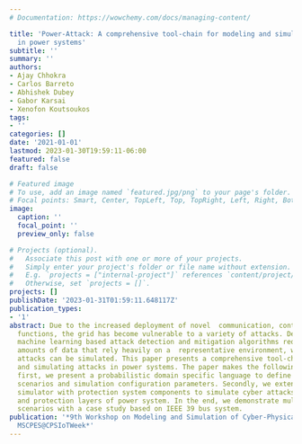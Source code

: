 ```yaml
---
# Documentation: https://wowchemy.com/docs/managing-content/

title: 'Power-Attack: A comprehensive tool-chain for modeling and simulating attacks
  in power systems'
subtitle: ''
summary: ''
authors:
- Ajay Chhokra
- Carlos Barreto
- Abhishek Dubey
- Gabor Karsai
- Xenofon Koutsoukos
tags:
- ''
categories: []
date: '2021-01-01'
lastmod: 2023-01-30T19:59:11-06:00
featured: false
draft: false

# Featured image
# To use, add an image named `featured.jpg/png` to your page's folder.
# Focal points: Smart, Center, TopLeft, Top, TopRight, Left, Right, BottomLeft, Bottom, BottomRight.
image:
  caption: ''
  focal_point: ''
  preview_only: false

# Projects (optional).
#   Associate this post with one or more of your projects.
#   Simply enter your project's folder or file name without extension.
#   E.g. `projects = ["internal-project"]` references `content/project/deep-learning/index.md`.
#   Otherwise, set `projects = []`.
projects: []
publishDate: '2023-01-31T01:59:11.648117Z'
publication_types:
- '1'
abstract: Due to the increased deployment of novel  communication, control and protection
  functions, the grid has become vulnerable to a variety of attacks. Designing robust
  machine learning based attack detection and mitigation algorithms require large
  amounts of data that rely heavily on a  representative environment, where different
  attacks can be simulated. This paper presents a comprehensive tool-chain for modeling
  and simulating attacks in power systems. The paper makes the following contributions,
  first, we present a probabilistic domain specific language to define multiple attack
  scenarios and simulation configuration parameters. Secondly, we extend the PyPower-dynamics
  simulator with protection system components to simulate cyber attacks in control
  and protection layers of power system. In the end, we demonstrate multiple attack
  scenarios with a case study based on IEEE 39 bus system.
publication: '*9th Workshop on Modeling and Simulation of Cyber-Physical Energy Systems,
  MSCPES@CPSIoTWeek*'
---
```

